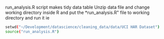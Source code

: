 run_analysis.R script makes tidy data table
Unzip data file and change working directory inside R
and put the *run_analysis.R" file to working directory and run it ie
```sh
setwd("~/Development/datascience/cleaning_data/data/UCI HAR Dataset")
source("run_analysis.R") 

```
